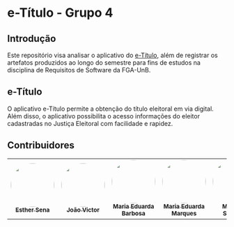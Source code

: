 # e-Título - Grupo 4

## Introdução
Este repositório visa analisar o aplicativo do [e-Título](https://play.google.com/store/apps/details?id=br.jus.tse.eleitoral.etitulo&hl=pt_BR&gl=US), além de registrar os artefatos produzidos ao longo do semestre para fins de estudos na disciplina de Requisitos de Software da FGA-UnB.

## e-Título

O aplicativo e-Título permite a obtenção do título eleitoral em via digital. Além disso, o aplicativo possibilita o acesso informações do eleitor cadastradas no Justiça Eleitoral com facilidade e rapidez.

## Contribuidores

<table>
  <tr>
    <td align="center"><a href="https://github.com/esmsena"><img style="border-radius: 50%;" src="https://avatars.githubusercontent.com/u/98842728?v=4" width="100px;" alt=""/><br /><sub><b>Esther Sena</b></sub></a><br />
    <td align="center"><a href="https://github.com/jvcostta"><img style="border-radius: 50%;" src="https://avatars.githubusercontent.com/u/124215106?v=4" width="100px;" alt=""/><br /><sub><b>João Victor</b></sub></a><br /><a href="Link git" title="Rocketseat"></a></td>
    <td align="center"><a href="https://github.com/Madu01"><img style="border-radius: 50%;" src="https://avatars.githubusercontent.com/u/64814266?v=4" width="100px;" alt=""/><br /><sub><b>Maria Eduarda Barbosa</b></sub></a><br /><a href="Link git" title="Rocketseat"></a></td>
        <td align="center"><a href="https://github.com/EduardaSMarques"><img style="border-radius: 50%;" src="https://avatars.githubusercontent.com/u/79334692?v=4" width="100px;" alt=""/><br /><sub><b>Maria Eduarda Marques</b></sub></a><br />
        <td align="center"><a href="https://github.com/Maryyscreuza"><img style="border-radius: 50%;" src="https://avatars.githubusercontent.com/u/98031097?v=4" width="100px;" alt=""/><br /><sub><b>Mariiana Siqueira</b></sub></a><br />
    <td align="center"><a href="https://github.com/MateusPy"><img style="border-radius: 50%;" src="https://avatars.githubusercontent.com/u/98001933?s=400&u=960f90db65022ae3b93ddda74dc0b1d451dedac0&v=4" width="100px;" alt=""/><br /><sub><b>Mateus Orlando</b></sub></a><br />
  </tr>
</table>